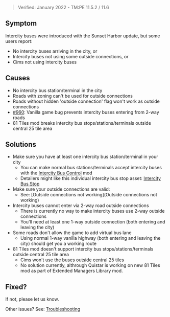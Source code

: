 > Verified: January 2022 - TM:PE 11.5.2 / 11.6

## Symptom

Intercity buses were introduced with the Sunset Harbor update, but some users report:

* No intercity buses arriving in the city, or
* Intercity buses not using some outside connections, or
* Cims not using intercity buses

## Causes

* No intercity bus station/terminal in the city
* Roads with zoning can't be used for outside connections
* Roads without hidden 'outside connection' flag won't work as outside connections
* [#960](https://github.com/CitiesSkylinesMods/TMPE/issues/960): Vanilla game bug prevents intercity buses entering from 2-way roads
* 81 Tiles mod breaks intercity bus stops/stations/terminals outside central 25 tile area

## Solutions

* Make sure you have at least one intercity bus station/terminal in your city
    * You can make normal bus stations/terminals accept intercity buses with the [Intercity Bus Control](https://steamcommunity.com/sharedfiles/filedetails/?id=2499771767) mod
    * Detailers might like this individual intercity bus stop asset: [Intercity Bus Stop](https://steamcommunity.com/sharedfiles/filedetails/?id=2049510825)
* Make sure your outside connections are valid:
    * See: [Outside connections not working](Outside connections not working)
* Intercity buses cannot enter via 2-way road outside connections
    * There is currently no way to make intercity buses use 2-way outside connections
    * You'll need at least one 1-way outside connection (both entering and leaving the city)
* Some roads don't allow the game to add virtual bus lane
    * Using normal 1-way vanilla highway (both entering and leaving the city) should get you a working route
* 81 Tiles mod doesn't support intercity bus stops/stations/terminals outside central 25 tile area
    * Cims won't use the buses outside central 25 tiles
    * No solution currently, althrough Quistar is working on new 81 Tiles mod as part of Extended Managers Library mod.

## Fixed?

If not, please let us know.

Other issues? See: [Troubleshooting](Troubleshooting)